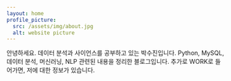 ```yaml
---
layout: home
profile_picture:
  src: /assets/img/about.jpg
  alt: website picture
---
```


<p>
  안녕하세요. 데이터 분석과 사이언스를 공부하고 있는 박수진입니다.
  Python, MySQL, 데이터 분석, 머신러닝, NLP 관련된 내용을 정리한 블로그입니다.
  추가로 WORK로 들어가면, 저에 대한 정보가 있습니다.
</p>

<!-- <p>
  You can find the source code and the instructions on <a href="https://github.com/eliottvincent/bay">GitHub</a>.
</p> -->
